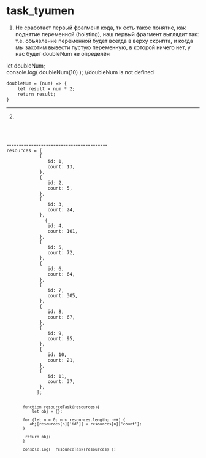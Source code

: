 # task_tyumen

1) Не сработает первый фрагмент кода, тк есть такое понятие, как поднятие переменной (hoisting), наш первый фрагмент выглядит так:
т.е. объявление переменной будет всегда в верху скрипта, и когда мы захотим вывести пустую переменную, в которой ничего нет, у нас будет doubleNum не определён

let doubleNum;                       
console.log( doubleNum(10) );  //doubleNum is not defined

	doubleNum = (num) => {
		let result = num * 2;
		return result;
	}

-----------------------------------------

2) 

<code>
<template>
   <component-name
      v-for="i in filteredCount"
      :key="i"
  />
</template>
<script>
export default {
  data() {
    return {
      count: 20
    };
  },
  computed: {
    filteredCount() {
      return this.count < 10 ? this.count : 9
    }
  }
}
</script>
</code>
-----------------------------------------

<code>
resources = [
			{
			   id: 1,
			   count: 13,
   			},
			{
			   id: 2,
			   count: 5,
   			}, 
			{
			   id: 3,
			   count: 24,
   			},
		      {
			   id: 4,
			   count: 101,
   			}, 
			{
			   id: 5,
			   count: 72,
   			}, 
			{
			   id: 6,
			   count: 64,
   			}, 
			{
			   id: 7,
			   count: 305,
   			}, 
			{
			   id: 8,
			   count: 67,
   			}, 
			{
			   id: 9,
			   count: 95,
   			}, 
			{
			   id: 10,
			   count: 21,
   			}, 
			{
			   id: 11,
			   count: 37,
   			},
		   ];


		   function resourceTask(resources){
		       let obj = {};

           for (let n = 0; n < resources.length; n++) {
              obj[resources[n]['id']] = resources[n]['count'];
           }

            return obj;
		   }
		   
	       console.log(  resourceTask(resources) );


</code>